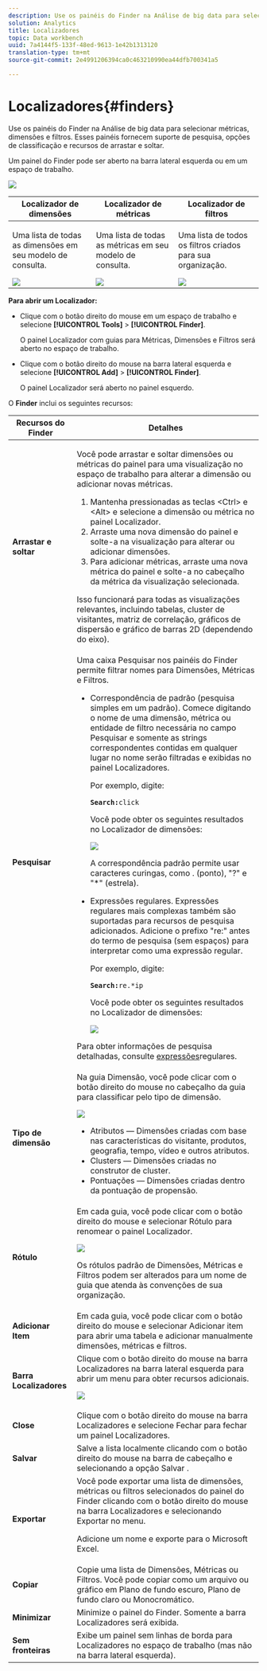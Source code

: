 ```yaml
---
description: Use os painéis do Finder na Análise de big data para selecionar métricas, dimensões e filtros. Esses painéis fornecem suporte de pesquisa, opções de classificação e recursos de arrastar e soltar.
solution: Analytics
title: Localizadores
topic: Data workbench
uuid: 7a4144f5-133f-48ed-9613-1e42b1313120
translation-type: tm+mt
source-git-commit: 2e4991206394ca0c463210990ea44dfb700341a5

---
```



# Localizadores{#finders}

Use os painéis do Finder na Análise de big data para selecionar métricas, dimensões e filtros. Esses painéis fornecem suporte de pesquisa, opções de classificação e recursos de arrastar e soltar.

Um painel do Finder pode ser aberto na barra lateral esquerda ou em um espaço de trabalho.

![](assets/query_entity_panel_main.png)

<table id="table_3E43DBA0646842898F14F31374F9E39C"> 
 <thead> 
  <tr> 
   <th colname="col1" class="entry"> Localizador de dimensões </th> 
   <th colname="col2" class="entry"> Localizador de métricas </th> 
   <th colname="col3" class="entry"> Localizador de filtros </th> 
  </tr>
 </thead>
 <tbody> 
  <tr> 
   <td colname="col1"> <p>Uma lista de todas as dimensões em seu modelo de consulta. </p><img placement="break" id="image_D7D317D84C0843BE8D324E5B9F7AF20D" src="assets/query_entity_dim_panel.png" /> </td> 
   <td colname="col2"> <p>Uma lista de todas as métricas em seu modelo de consulta. </p><img placement="break" id="image_04553B2F2C6A48FE897B4EFF002BED59" src="assets/query_entity_metric_panel.png" /> </td> 
   <td colname="col3"> <p>Uma lista de todos os filtros criados para sua organização. </p><img placement="break" id="image_920E72D795644634A82D1955CB64B355" src="assets/query_entity_filters_panel.png" /> </td> 
  </tr> 
 </tbody> 
</table>

**Para abrir um Localizador:**

* Clique com o botão direito do mouse em um espaço de trabalho e selecione **[!UICONTROL Tools]** > **[!UICONTROL Finder]**.

   O painel Localizador com guias para Métricas, Dimensões e Filtros será aberto no espaço de trabalho.

* Clique com o botão direito do mouse na barra lateral esquerda e selecione **[!UICONTROL Add]** > **[!UICONTROL Finder]**.

   O painel Localizador será aberto no painel esquerdo.

O **Finder** inclui os seguintes recursos:

<table id="table_072047E919204577AE85789BAE0F4EE8"> 
 <thead> 
  <tr> 
   <th colname="col1" class="entry"> Recursos do Finder </th> 
   <th colname="col2" class="entry"> Detalhes </th> 
  </tr>
 </thead>
 <tbody> 
  <tr> 
   <td colname="col1"><b>Arrastar e soltar</b> </td> 
   <td colname="col2"> <p> Você pode arrastar e soltar dimensões ou métricas do painel para uma visualização no espaço de trabalho para alterar a dimensão ou adicionar novas métricas. </p> 
    <ol id="ol_612DC76EC04C4FCE938B20B388C43CE8"> 
     <li id="li_7F73B781141E4B8CAE9800F580F62E44">Mantenha pressionadas as teclas <span class="uicontrol"> &lt;Ctrl&gt;</span> e <span class="uicontrol"> &lt;Alt&gt;</span> e selecione a dimensão ou métrica no painel Localizador. </li> 
     <li id="li_631D57976F71415AA61F33EBBFDD128A">Arraste uma nova dimensão do painel e solte-a na visualização para alterar ou adicionar dimensões. </li> 
     <li id="li_5329FB82225F46EBBE3A996A641058DE">Para adicionar métricas, arraste uma nova métrica do painel e solte-a no cabeçalho da métrica da visualização selecionada. </li> 
    </ol> <p>Isso funcionará para todas as visualizações relevantes, incluindo tabelas, cluster de visitantes, matriz de correlação, gráficos de dispersão e gráfico de barras 2D (dependendo do eixo). </p> </td> 
  </tr> 
  <tr> 
   <td colname="col1"><b>Pesquisar</b> </td> 
   <td colname="col2">Uma caixa <span class="uicontrol"> Pesquisar</span> nos painéis do Finder permite filtrar nomes para Dimensões, Métricas e Filtros. 
    <ul id="ul_0F6F377E9906472E99008EBE7483F689"> 
     <li id="li_75857895EDB045C8B2960393854B257D"> <p>Correspondência de padrão (pesquisa simples em um padrão). Comece digitando o nome de uma dimensão, métrica ou entidade de filtro necessária no campo Pesquisar e somente as strings correspondentes contidas em qualquer lugar no nome serão filtradas e exibidas no painel Localizadores. </p> <p>Por exemplo, digite: </p> <code><b>Search:</b>click</code> <p>Você pode obter os seguintes resultados no Localizador de dimensões: </p> <p><img placement="break" id="image_7CBAAABA92BB47658B7F9F5C0263CF20" src="assets/finders_glob_search.png" /> </p> <p>A correspondência padrão permite usar caracteres curingas, como . (ponto), "?" e "*" (estrela). </p> </li> 
     <li id="li_044F9EC1399B44CD81E1852F85137704"> <p>Expressões regulares. Expressões regulares mais complexas também são suportadas para recursos de pesquisa adicionados. Adicione o prefixo "re:" antes do termo de pesquisa (sem espaços) para interpretar como uma expressão regular. </p> <p>Por exemplo, digite: </p> <code><b>Search:</b>re.*ip</code> <p>Você pode obter os seguintes resultados no Localizador de dimensões: </p> <p><img placement="break" id="image_F47DB90B36504997AA1C509855B89A47" src="assets/finders_regex_search.png" /> </p> </li> 
    </ul> <p>Para obter informações de pesquisa detalhadas, consulte <a href="https://docs.adobe.com/content/help/en/data-workbench/using/dataset/c-reg-exp.html" format="http" scope="external"> expressões</a>regulares. </p> </td> 
  </tr> 
  <tr> 
   <td colname="col1"><b>Tipo de dimensão</b> </td> 
   <td colname="col2">Na guia Dimensão, você pode clicar com o botão direito do mouse no cabeçalho da guia para classificar pelo tipo de dimensão. <p><img id="image_FB44D0F4D36B4AD7A6165E0432211AB6" placement="break" src="assets/query_entity_search_types.png" /> 
     <ul id="ul_D36B8474730F4859BC7AA015CC1B8EF0"> 
      <li id="li_4AE1D5699D0E45AF880A134F886B8B19">Atributos — Dimensões criadas com base nas características do visitante, produtos, geografia, tempo, vídeo e outros atributos. </li> 
      <li id="li_0B2A08F8CBE94356AC506F95DC268C47">Clusters — Dimensões criadas no construtor de cluster. </li> 
      <li id="li_4BC3396A680B49A4B6BDAAD066826864">Pontuações — Dimensões criadas dentro da pontuação de propensão. </li> 
     </ul> </p> </td> 
  </tr> 
  <tr> 
   <td colname="col1"><b>Rótulo</b> </td> 
   <td colname="col2">Em cada guia, você pode clicar com o botão direito do mouse e selecionar <span class="uicontrol"> Rótulo</span> para renomear o painel Localizador. <p><img placement="break" id="image_F61C57F6548646069242DFB2490C67B9" src="assets/label_change.png" /> </p> <p>Os rótulos padrão de Dimensões, Métricas e Filtros podem ser alterados para um nome de guia que atenda às convenções de sua organização. </p> </td> 
  </tr> 
  <tr> 
   <td colname="col1"><b>Adicionar Item</b> </td> 
   <td colname="col2">Em cada guia, você pode clicar com o botão direito do mouse e selecionar <span class="uicontrol"> Adicionar item</span> para abrir uma tabela e adicionar manualmente dimensões, métricas e filtros. </td> 
  </tr> 
  <tr> 
   <td colname="col1"><b>Barra Localizadores</b> </td> 
   <td colname="col2">Clique com o botão direito do mouse na barra Localizadores <span class="uicontrol"></span> na barra lateral esquerda para abrir um menu para obter recursos adicionais. <p><img placement="break" id="image_4DA4930294B84308A1E627C828C35663" src="assets/finders_menu.png" /> </p> </td> 
  </tr> 
  <tr> 
   <td colname="col1"><b>Close</b> </td> 
   <td colname="col2">Clique com o botão direito do mouse na barra Localizadores <span class="uicontrol"> e selecione</span> Fechar <span class="uicontrol"></span> para fechar um painel Localizadores. </td> 
  </tr> 
  <tr> 
   <td colname="col1"><b>Salvar</b> </td> 
   <td colname="col2">Salve a lista localmente clicando com o botão direito do mouse na barra de cabeçalho e selecionando a opção <span class="uicontrol"> Salvar</span> . </td> 
  </tr> 
  <tr> 
   <td colname="col1"><b>Exportar</b> </td> 
   <td colname="col2">Você pode exportar uma lista de dimensões, métricas ou filtros selecionados do painel do Finder clicando com o botão direito do mouse na barra Localizadores e selecionando <span class="uicontrol"> Exportar</span> no menu. <p> Adicione um nome e exporte para o Microsoft Excel. </p> </td> 
  </tr> 
  <tr> 
   <td colname="col1"><b>Copiar</b> </td> 
   <td colname="col2"> Copie uma lista de Dimensões, Métricas ou Filtros. Você pode copiar como um arquivo ou gráfico em Plano de fundo escuro, Plano de fundo claro ou Monocromático. </td> 
  </tr> 
  <tr> 
   <td colname="col1"><b>Minimizar</b> </td> 
   <td colname="col2"> Minimize o painel do Finder. Somente a barra Localizadores será exibida. </td> 
  </tr> 
  <tr> 
   <td colname="col1"><b>Sem fronteiras</b> </td> 
   <td colname="col2"> Exibe um painel sem linhas de borda para Localizadores no espaço de trabalho (mas não na barra lateral esquerda). </td> 
  </tr> 
 </tbody> 
</table>

